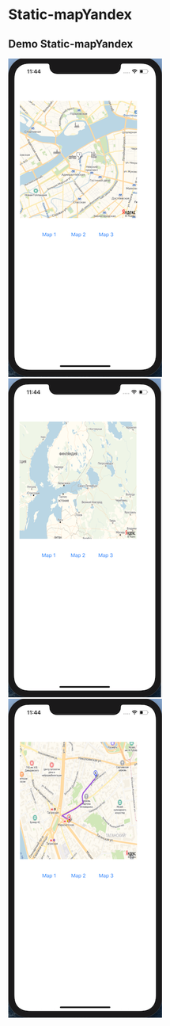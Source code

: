 # Static-mapYandex

## Demo Static-mapYandex

![](https://github.com/DenAnger/Static-mapYandex/blob/master/Map1.png)
![](https://github.com/DenAnger/Static-mapYandex/blob/master/Map2.png)
![](https://github.com/DenAnger/Static-mapYandex/blob/master/Map3.png)
